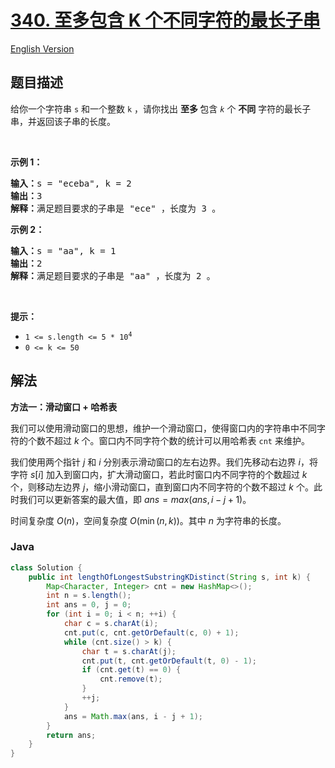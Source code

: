 # [340. 至多包含 K 个不同字符的最长子串](https://leetcode.cn/problems/longest-substring-with-at-most-k-distinct-characters)

[English Version](/solution/0300-0399/0340.Longest%20Substring%20with%20At%20Most%20K%20Distinct%20Characters/README_EN.md)

## 题目描述

<!-- 这里写题目描述 -->

<p>给你一个字符串 <code>s</code> 和一个整数 <code>k</code> ，请你找出&nbsp;<strong>至多&nbsp;</strong>包含<em> <code>k</code></em> 个 <strong>不同</strong> 字符的最长子串，并返回该子串的长度。</p>

<p>&nbsp;</p>

<p><strong>示例 1：</strong></p>

<pre>
<strong>输入：</strong>s = "eceba", k = 2
<strong>输出：</strong>3
<strong>解释：</strong>满足题目要求的子串是 "ece" ，长度为 3 。</pre>

<p><strong>示例 2：</strong></p>

<pre>
<strong>输入：</strong>s = "aa", k = 1
<strong>输出：</strong>2
<strong>解释：</strong>满足题目要求的子串是 "aa" ，长度为 2 。
</pre>

<p>&nbsp;</p>

<p><strong>提示：</strong></p>

<ul>
	<li><code>1 &lt;= s.length &lt;= 5 * 10<sup>4</sup></code></li>
	<li><code>0 &lt;= k &lt;= 50</code></li>
</ul>

## 解法

**方法一：滑动窗口 + 哈希表**

我们可以使用滑动窗口的思想，维护一个滑动窗口，使得窗口内的字符串中不同字符的个数不超过 $k$ 个。窗口内不同字符个数的统计可以用哈希表 `cnt` 来维护。

我们使用两个指针 $j$ 和 $i$ 分别表示滑动窗口的左右边界。我们先移动右边界 $i$，将字符 $s[i]$ 加入到窗口内，扩大滑动窗口，若此时窗口内不同字符的个数超过 $k$ 个，则移动左边界 $j$，缩小滑动窗口，直到窗口内不同字符的个数不超过 $k$ 个。此时我们可以更新答案的最大值，即 $ans = max(ans, i - j + 1)$。

时间复杂度 $O(n)$，空间复杂度 $O(\min(n, k))$。其中 $n$ 为字符串的长度。

### **Java**

```java
class Solution {
    public int lengthOfLongestSubstringKDistinct(String s, int k) {
        Map<Character, Integer> cnt = new HashMap<>();
        int n = s.length();
        int ans = 0, j = 0;
        for (int i = 0; i < n; ++i) {
            char c = s.charAt(i);
            cnt.put(c, cnt.getOrDefault(c, 0) + 1);
            while (cnt.size() > k) {
                char t = s.charAt(j);
                cnt.put(t, cnt.getOrDefault(t, 0) - 1);
                if (cnt.get(t) == 0) {
                    cnt.remove(t);
                }
                ++j;
            }
            ans = Math.max(ans, i - j + 1);
        }
        return ans;
    }
}
```
